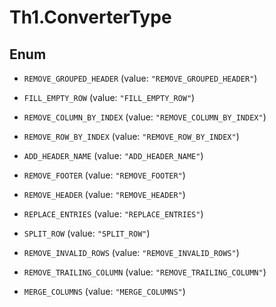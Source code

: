 # Th1.ConverterType

## Enum


* `REMOVE_GROUPED_HEADER` (value: `"REMOVE_GROUPED_HEADER"`)

* `FILL_EMPTY_ROW` (value: `"FILL_EMPTY_ROW"`)

* `REMOVE_COLUMN_BY_INDEX` (value: `"REMOVE_COLUMN_BY_INDEX"`)

* `REMOVE_ROW_BY_INDEX` (value: `"REMOVE_ROW_BY_INDEX"`)

* `ADD_HEADER_NAME` (value: `"ADD_HEADER_NAME"`)

* `REMOVE_FOOTER` (value: `"REMOVE_FOOTER"`)

* `REMOVE_HEADER` (value: `"REMOVE_HEADER"`)

* `REPLACE_ENTRIES` (value: `"REPLACE_ENTRIES"`)

* `SPLIT_ROW` (value: `"SPLIT_ROW"`)

* `REMOVE_INVALID_ROWS` (value: `"REMOVE_INVALID_ROWS"`)

* `REMOVE_TRAILING_COLUMN` (value: `"REMOVE_TRAILING_COLUMN"`)

* `MERGE_COLUMNS` (value: `"MERGE_COLUMNS"`)


